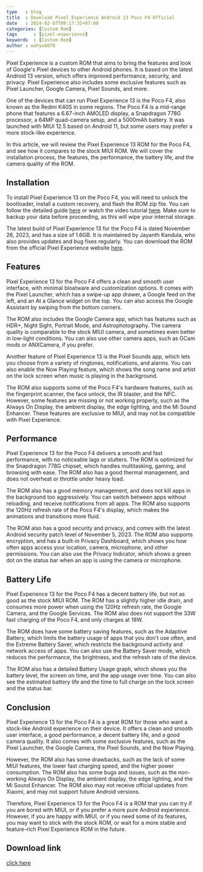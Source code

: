 ```yaml
---
type   : blog
title  : Download Pixel Experience Android 13 Poco F4 Official
date   : 2024-02-07T09:17:35+07:00
categories: [Custom Rom]
tags      : [pixel-experience]
keywords  : [Custom Rom]
author : wahyu6070
---
```



Pixel Experience is a custom ROM that aims to bring the features and look of Google's Pixel devices to other Android phones. It is based on the latest Android 13 version, which offers improved performance, security, and privacy. Pixel Experience also includes some exclusive features such as Pixel Launcher, Google Camera, Pixel Sounds, and more.

One of the devices that can run Pixel Experience 13 is the Poco F4, also known as the Redmi K40S in some regions. The Poco F4 is a mid-range phone that features a 6.67-inch AMOLED display, a Snapdragon 778G processor, a 64MP quad-camera setup, and a 5000mAh battery. It was launched with MIUI 12.5 based on Android 11, but some users may prefer a more stock-like experience.

In this article, we will review the Pixel Experience 13 ROM for the Poco F4, and see how it compares to the stock MIUI ROM. We will cover the installation process, the features, the performance, the battery life, and the camera quality of the ROM.

## Installation

To install Pixel Experience 13 on the Poco F4, you will need to unlock the bootloader, install a custom recovery, and flash the ROM zip file. You can follow the detailed guide [here](^1^) or watch the video tutorial [here](^3^). Make sure to backup your data before proceeding, as this will wipe your internal storage.

The latest build of Pixel Experience 13 for the Poco F4 is dated November 26, 2023, and has a size of 1.6GB. It is maintained by Jayanth Kandula, who also provides updates and bug fixes regularly. You can download the ROM from the official Pixel Experience website [here](^1^).

## Features

Pixel Experience 13 for the Poco F4 offers a clean and smooth user interface, with minimal bloatware and customization options. It comes with the Pixel Launcher, which has a swipe-up app drawer, a Google feed on the left, and an At a Glance widget on the top. You can also access the Google Assistant by swiping from the bottom corners.

The ROM also includes the Google Camera app, which has features such as HDR+, Night Sight, Portrait Mode, and Astrophotography. The camera quality is comparable to the stock MIUI camera, and sometimes even better in low-light conditions. You can also use other camera apps, such as GCam mods or ANXCamera, if you prefer.

Another feature of Pixel Experience 13 is the Pixel Sounds app, which lets you choose from a variety of ringtones, notifications, and alarms. You can also enable the Now Playing feature, which shows the song name and artist on the lock screen when music is playing in the background.

The ROM also supports some of the Poco F4's hardware features, such as the fingerprint scanner, the face unlock, the IR blaster, and the NFC. However, some features are missing or not working properly, such as the Always On Display, the ambient display, the edge lighting, and the Mi Sound Enhancer. These features are exclusive to MIUI, and may not be compatible with Pixel Experience.

## Performance

Pixel Experience 13 for the Poco F4 delivers a smooth and fast performance, with no noticeable lags or stutters. The ROM is optimized for the Snapdragon 778G chipset, which handles multitasking, gaming, and browsing with ease. The ROM also has a good thermal management, and does not overheat or throttle under heavy load.

The ROM also has a good memory management, and does not kill apps in the background too aggressively. You can switch between apps without reloading, and receive notifications from all apps. The ROM also supports the 120Hz refresh rate of the Poco F4's display, which makes the animations and transitions more fluid.

The ROM also has a good security and privacy, and comes with the latest Android security patch level of November 5, 2023. The ROM also supports encryption, and has a built-in Privacy Dashboard, which shows you how often apps access your location, camera, microphone, and other permissions. You can also use the Privacy Indicator, which shows a green dot on the status bar when an app is using the camera or microphone.

## Battery Life

Pixel Experience 13 for the Poco F4 has a decent battery life, but not as good as the stock MIUI ROM. The ROM has a slightly higher idle drain, and consumes more power when using the 120Hz refresh rate, the Google Camera, and the Google Services. The ROM also does not support the 33W fast charging of the Poco F4, and only charges at 18W.

The ROM does have some battery saving features, such as the Adaptive Battery, which limits the battery usage of apps that you don't use often, and the Extreme Battery Saver, which restricts the background activity and network access of apps. You can also use the Battery Saver mode, which reduces the performance, the brightness, and the refresh rate of the device.

The ROM also has a detailed Battery Usage graph, which shows you the battery level, the screen on time, and the app usage over time. You can also see the estimated battery life and the time to full charge on the lock screen and the status bar.

## Conclusion

Pixel Experience 13 for the Poco F4 is a great ROM for those who want a stock-like Android experience on their device. It offers a clean and smooth user interface, a good performance, a decent battery life, and a good camera quality. It also comes with some exclusive features, such as the Pixel Launcher, the Google Camera, the Pixel Sounds, and the Now Playing.

However, the ROM also has some drawbacks, such as the lack of some MIUI features, the lower fast charging speed, and the higher power consumption. The ROM also has some bugs and issues, such as the non-working Always On Display, the ambient display, the edge lighting, and the Mi Sound Enhancer. The ROM also may not receive official updates from Xiaomi, and may not support future Android versions.

Therefore, Pixel Experience 13 for the Poco F4 is a ROM that you can try if you are bored with MIUI, or if you prefer a more pure Android experience. However, if you are happy with MIUI, or if you need some of its features, you may want to stick with the stock ROM, or wait for a more stable and feature-rich Pixel Experience ROM in the future.

## Download link

[click here](https://get.pixelexperience.org/munch)
